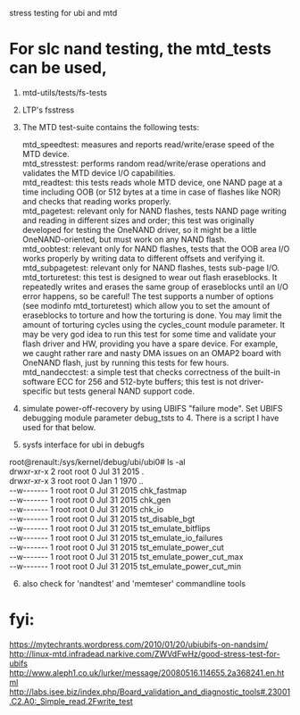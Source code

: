 stress testing for ubi and mtd

For slc nand testing, the mtd_tests can be used,
=================================================
1. mtd-utils/tests/fs-tests

2. LTP's fsstress

3. The MTD test-suite contains the following tests:

    mtd_speedtest: measures and reports read/write/erase speed of the MTD device.  
    mtd_stresstest: performs random read/write/erase operations and validates the MTD device I/O capabilities.  
    mtd_readtest: this tests reads whole MTD device, one NAND page at a time including OOB (or 512 bytes at a time in case of flashes like NOR) and checks that reading works properly.  
    mtd_pagetest: relevant only for NAND flashes, tests NAND page writing and reading in different sizes and order; this test was originally developed for testing the OneNAND driver, so it might be a little OneNAND-oriented, but must work on any NAND flash.  
    mtd_oobtest: relevant only for NAND flashes, tests that the OOB area I/O works properly by writing data to different offsets and verifying it.  
    mtd_subpagetest: relevant only for NAND flashes, tests sub-page I/O.  
    mtd_torturetest: this test is designed to wear out flash eraseblocks. It repeatedly writes and erases the same group of eraseblocks until an I/O error happens, so be careful! The test supports a number of options (see modinfo mtd_torturetest) which allow you to set the amount of eraseblocks to torture and how the torturing is done. You may limit the amount of torturing cycles using the cycles_count module parameter. It may be very god idea to run this test for some time and validate your flash driver and HW, providing you have a spare device. For example, we caught rather rare and nasty DMA issues on an OMAP2 board with OneNAND flash, just by running this tests for few hours.  
    mtd_nandecctest: a simple test that checks correctness of the built-in software ECC for 256 and 512-byte buffers; this test is not driver-specific but tests general NAND support code.  

4. simulate power-off-recovery by using UBIFS "failure mode". Set UBIFS debugging module parameter debug_tsts to 4.  There is a script I have used for that below.


5. sysfs interface for ubi in debugfs

root@renault:/sys/kernel/debug/ubi/ubi0# ls -al  
drwxr-xr-x    2 root     root             0 Jul 31  2015 .  
drwxr-xr-x    3 root     root             0 Jan  1  1970 ..  
--w-------    1 root     root             0 Jul 31  2015 chk_fastmap  
--w-------    1 root     root             0 Jul 31  2015 chk_gen  
--w-------    1 root     root             0 Jul 31  2015 chk_io  
--w-------    1 root     root             0 Jul 31  2015 tst_disable_bgt  
--w-------    1 root     root             0 Jul 31  2015 tst_emulate_bitflips  
--w-------    1 root     root             0 Jul 31  2015 tst_emulate_io_failures  
--w-------    1 root     root             0 Jul 31  2015 tst_emulate_power_cut  
--w-------    1 root     root             0 Jul 31  2015 tst_emulate_power_cut_max  
--w-------    1 root     root             0 Jul 31  2015 tst_emulate_power_cut_min  


6. also check for 'nandtest' and 'memteser' commandline tools  

fyi:  
====
https://mytechrants.wordpress.com/2010/01/20/ubiubifs-on-nandsim/  
http://linux-mtd.infradead.narkive.com/ZWVdFwHz/good-stress-test-for-ubifs  
http://www.aleph1.co.uk/lurker/message/20080516.114655.2a368241.en.html  
http://labs.isee.biz/index.php/Board_validation_and_diagnostic_tools#.23001.C2.A0:_Simple_read.2Fwrite_test  

